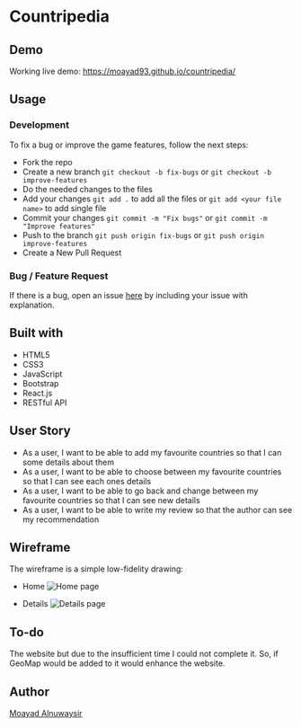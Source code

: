Countripedia
======

Demo
------
Working live demo: https://moayad93.github.io/countripedia/

Usage
------

### Development

To fix a bug or improve the game features, follow the next steps:

* Fork the repo
* Create a new branch `git checkout -b fix-bugs` or `git checkout -b improve-features`
* Do the needed changes to the files
* Add your changes `git add .` to add all the files or `git add <your file name>` to add single file
* Commit your changes `git commit -m "Fix bugs"` or `git commit -m "Improve features"`
* Push to the branch `git push origin fix-bugs` or `git push origin improve-features`
* Create a New Pull Request

### Bug / Feature Request
If there is a bug, open an issue <a href="https://github.com/Moayad93/countripedia/issues">here</a> by including your issue with explanation.

Built with
------
* HTML5
* CSS3
* JavaScript
* Bootstrap
* React.js
* RESTful API

User Story
------
* As a user, I want to be able to add my favourite countries so that I can some details about them
* As a user, I want to be able to choose between my favourite countries so that I can see each ones details
* As a user, I want to be able to go back and change between my favourite countries so that I can see new details
* As a user, I want to be able to write my review so that the author can see my recommendation

Wireframe
------

The wireframe is a simple low-fidelity drawing:

* Home
![Home page](img/1.png)

* Details
![Details page](img/2.png)

To-do
------
The website but due to the insufficient time I could not complete it. So, if GeoMap would be added to it would enhance the website.

Author
------
<a href="https://github.com/Moayad93/">Moayad Alnuwaysir</a>
